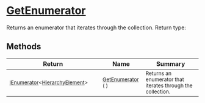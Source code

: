 # [GetEnumerator](./HierarchyElement-100664057.md)

Returns an enumerator that iterates through the collection.
Return type:
## Methods

| Return | Name | Summary | 
| --- | --- | --- | 
| <sub>[IEnumerator](https://docs.microsoft.com/en-us/dotnet/api/System.Collections.Generic.IEnumerator-1)\<[HierarchyElement](./../HierarchyElement.md)></sub><img width=200/>| <sub>[GetEnumerator](./HierarchyElement-100664057.md) (  )</sub>| <sub>Returns an enumerator that iterates through the collection.</sub><img width=200/>| <br>


